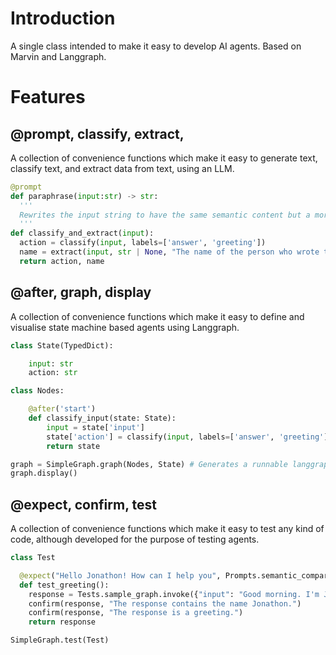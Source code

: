 # Introduction
A single class intended to make it easy to develop AI agents. Based on Marvin and Langgraph.
# Features

## @prompt, classify, extract, 
A collection of convenience functions which make it easy to generate text, classify text, and extract data from text, using an LLM.

```` python
@prompt
def paraphrase(input:str) -> str:
  '''
  Rewrites the input string to have the same semantic content but a more creative and upbeat tone.
  '''
def classify_and_extract(input):
  action = classify(input, labels=['answer', 'greeting'])
  name = extract(input, str | None, "The name of the person who wrote the message")[0]
  return action, name
````

## @after, graph, display
A collection of convenience functions which make it easy to define and visualise state machine based agents using Langgraph.

```` python
class State(TypedDict):

    input: str
    action: str

class Nodes:

    @after('start')
    def classify_input(state: State):
        input = state['input']
        state['action'] = classify(input, labels=['answer', 'greeting'])
        return state

graph = SimpleGraph.graph(Nodes, State) # Generates a runnable langgraph-based agent with full streaming and debugging support
graph.display()
````

## @expect, confirm, test
A collection of convenience functions which make it easy to test any kind of code, although developed for the purpose of testing agents.

```` python
class Test

  @expect("Hello Jonathon! How can I help you", Prompts.semantic_compare)
  def test_greeting():
    response = Tests.sample_graph.invoke({"input": "Good morning. I'm Jonathon."})['response']
    confirm(response, "The response contains the name Jonathon.")
    confirm(response, "The response is a greeting.")
    return response

SimpleGraph.test(Test)
````

